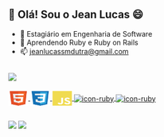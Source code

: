 ## 👋 Olá! Sou o Jean Lucas 😄

- 🔭 Estagiário em Engenharia de Software
- 🌱 Aprendendo Ruby e Ruby on Rails
- 📫 jeanlucassmdutra@gmail.com

##

<div>
  <a href="https://github.com/jeanlucass">
  <img height="180em" src="https://github-readme-stats.vercel.app/api?username=jeanlucass&show_icons=true&theme=dracula&include_all_commits=true&count_private=true"/>
</div>
<div style="display: inline_block"><br>
  <img align="center" alt="icon-html" height="30" width="40" src="https://raw.githubusercontent.com/devicons/devicon/master/icons/html5/html5-original.svg">
  <img align="center" alt="icon-css" height="30" width="40" src="https://raw.githubusercontent.com/devicons/devicon/master/icons/css3/css3-original.svg">
  <img align="center" alt="icon-Js" height="30" width="40" src="https://raw.githubusercontent.com/devicons/devicon/master/icons/javascript/javascript-plain.svg">
  <img align="center" alt="icon-ruby" height="40" width="40" src="https://cdn.jsdelivr.net/gh/devicons/devicon/icons/ruby/ruby-plain-wordmark.svg">
  <img align="center" alt="icon-ruby" height="60" width="60" src="https://cdn.jsdelivr.net/gh/devicons/devicon/icons/rails/rails-plain-wordmark.svg" />     
</div>
  
  ##
 
<div> 
  <a href = "mailto:jeanlucassmdutra@gmail.com"><img src="https://img.shields.io/badge/Gmail-D14836?style=for-the-badge&logo=gmail&logoColor=white" target="_blank"></a>
  <a href="https://www.linkedin.com/in/jean-lucas-dutra-ab7a75173" target="_blank"><img src="https://img.shields.io/badge/-LinkedIn-%230077B5?style=for-the-badge&logo=linkedin&logoColor=white" target="_blank"></a>
</div>
